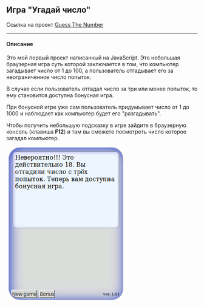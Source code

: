 ## Игра "Угадай число"

Ссылка на проект [Guess The Number][1]

[1]: http://guessthenumberjs.herokuapp.com "http://guessthenumberjs.herokuapp.com"

***

#### Описание

Это мой первый проект написанный на JavaScript. Это
небольшая браузерная игра суть которой заключается в том,
что компьютер загадывает число от 1 до 100, а пользователь
отгадывает его за неограниченное число попыток.

В случае если пользователь отгадал число за три или менее
попыток, то ему становится доступна бонусная игра.

При бонусной игре уже сам пользователь придумывает число
от 1 до 1000 и наблюдает как компьютер будет его
"разгадывать".

Чтобы получить небольшую подсказку в игре зайдите в браузерную консоль
(клавиша **F12**) и там вы сможете посмотреть число которое
загадал компьютер.


![](/img/pic.png)